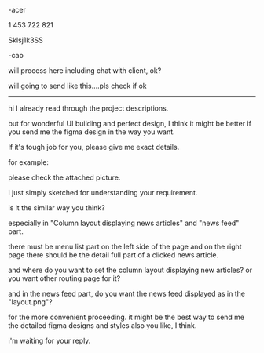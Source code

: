 -acer

1 453 722 821 

Sklsj1k3SS

-cao

will process here including chat with client, ok?

will going to send like this....pls check if ok

----------------------------------

hi
I already read through the project descriptions.

but for wonderful UI building and perfect design, I think it might be better if you send me the figma design in the way you want.

If it's tough job for you, please give me exact details.

for example:

please check the attached picture.

i just simply sketched for understanding your requirement.

is it the similar way you think?

especially in "Column layout displaying news articles" and "news feed" part.

there must be menu list part on the left side of the page and on the right page there should be the detail full part of a clicked news article.

and where do you want to set the column layout displaying new articles? or you want other routing page for it?

and in the news feed part, do you want the news feed displayed as in the "layout.png"?

for the more convenient proceeding. it might be the best way to send me the detailed figma designs and styles also you like, I think.

i'm waiting for your reply.

